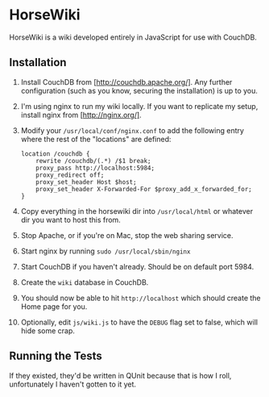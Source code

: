 HorseWiki
=========

HorseWiki is a wiki developed entirely in JavaScript for use with CouchDB.

Installation
------------

1.  Install CouchDB from [http://couchdb.apache.org/].  Any further configuration (such as you know, securing the installation) is up to you.
2.  I'm using nginx to run my wiki locally.  If you want to replicate my setup, install nginx from [http://nginx.org/].
3.  Modify your `/usr/local/conf/nginx.conf` to add the following entry where the rest of the "locations" are defined:

        location /couchdb {
            rewrite /couchdb/(.*) /$1 break;
            proxy_pass http://localhost:5984;
            proxy_redirect off;
            proxy_set_header Host $host;
            proxy_set_header X-Forwarded-For $proxy_add_x_forwarded_for;
        }

4.  Copy everything in the horsewiki dir into `/usr/local/html` or whatever dir you want to host this from.
5.  Stop Apache, or if you're on Mac, stop the web sharing service.
6.  Start nginx by running `sudo /usr/local/sbin/nginx`
7.  Start CouchDB if you haven't already.  Should be on default port 5984.  
8.  Create the `wiki` database in CouchDB.
9.  You should now be able to hit `http://localhost` which should create the Home page for you.
10.  Optionally, edit `js/wiki.js` to have the `DEBUG` flag set to false, which will hide some crap.

Running the Tests
-----------------

If they existed, they'd be written in QUnit because that is how I roll, unfortunately I haven't gotten to it yet.
